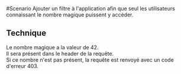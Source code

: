 #Scenario
Ajouter un filtre à l'application afin que seul les utilisateurs connaissant le nombre magique puissent y accéder.

## Technique
Le nombre magique a la valeur de 42.  
Il sera présent dans le header de la requête.  
Si ce nombre n'est pas présent, la requête est renvoyé avec un code d'erreur 403.  
